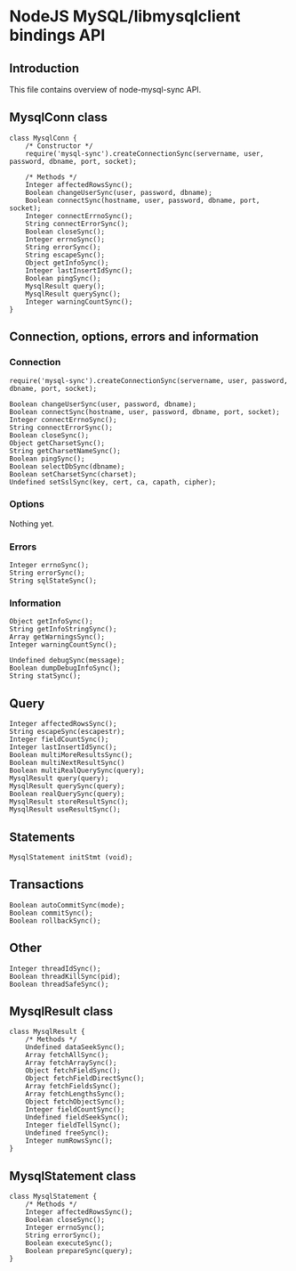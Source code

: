 NodeJS MySQL/libmysqlclient bindings API
========================================

Introduction
------------

This file contains overview of node-mysql-sync API.


MysqlConn class
---------------

    class MysqlConn {
        /* Constructor */
        require('mysql-sync').createConnectionSync(servername, user, password, dbname, port, socket);
        
        /* Methods */
        Integer affectedRowsSync();
        Boolean changeUserSync(user, password, dbname);
        Boolean connectSync(hostname, user, password, dbname, port, socket);
        Integer connectErrnoSync();
        String connectErrorSync();
        Boolean closeSync();
        Integer errnoSync();
        String errorSync();
        String escapeSync();
        Object getInfoSync();
        Integer lastInsertIdSync();
        Boolean pingSync();
        MysqlResult query();
        MysqlResult querySync();
        Integer warningCountSync();
    }


Connection, options, errors and information
-------------------------------------------

### Connection ###

    require('mysql-sync').createConnectionSync(servername, user, password, dbname, port, socket);
    
    Boolean changeUserSync(user, password, dbname);
    Boolean connectSync(hostname, user, password, dbname, port, socket);
    Integer connectErrnoSync();
    String connectErrorSync();
    Boolean closeSync();
    Object getCharsetSync();
    String getCharsetNameSync();
    Boolean pingSync();
    Boolean selectDbSync(dbname);
    Boolean setCharsetSync(charset);
    Undefined setSslSync(key, cert, ca, capath, cipher);
    

### Options ###

Nothing yet.


### Errors ###

    Integer errnoSync();
    String errorSync();
    String sqlStateSync();


### Information ###

    Object getInfoSync();
    String getInfoStringSync();
    Array getWarningsSync();
    Integer warningCountSync();

    Undefined debugSync(message);
    Boolean dumpDebugInfoSync();
    String statSync();


Query
-----

    Integer affectedRowsSync();
    String escapeSync(escapestr);
    Integer fieldCountSync();
    Integer lastInsertIdSync();
    Boolean multiMoreResultsSync();
    Boolean multiNextResultSync()
    Boolean multiRealQuerySync(query);
    MysqlResult query(query);
    MysqlResult querySync(query);
    Boolean realQuerySync(query);
    MysqlResult storeResultSync();
    MysqlResult useResultSync();


Statements
----------

    MysqlStatement initStmt (void);


Transactions
------------

    Boolean autoCommitSync(mode);
    Boolean commitSync();
    Boolean rollbackSync();


Other
-----

    Integer threadIdSync();
    Boolean threadKillSync(pid);
    Boolean threadSafeSync();


MysqlResult class
-----------------

    class MysqlResult {
        /* Methods */
        Undefined dataSeekSync();
        Array fetchAllSync();
        Array fetchArraySync();
        Object fetchFieldSync();
        Object fetchFieldDirectSync();
        Array fetchFieldsSync();
        Array fetchLengthsSync();
        Object fetchObjectSync();
        Integer fieldCountSync();
        Undefined fieldSeekSync();
        Integer fieldTellSync();
        Undefined freeSync();
        Integer numRowsSync();
    }


MysqlStatement class
--------------------

    class MysqlStatement {
        /* Methods */
        Integer affectedRowsSync();
        Boolean closeSync();
        Integer errnoSync();
        String errorSync();
        Boolean executeSync();
        Boolean prepareSync(query);
    }



